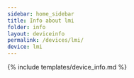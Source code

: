 ```yaml
---
sidebar: home_sidebar
title: Info about lmi
folder: info
layout: deviceinfo
permalink: /devices/lmi/
device: lmi
---
```

{% include templates/device_info.md %}
